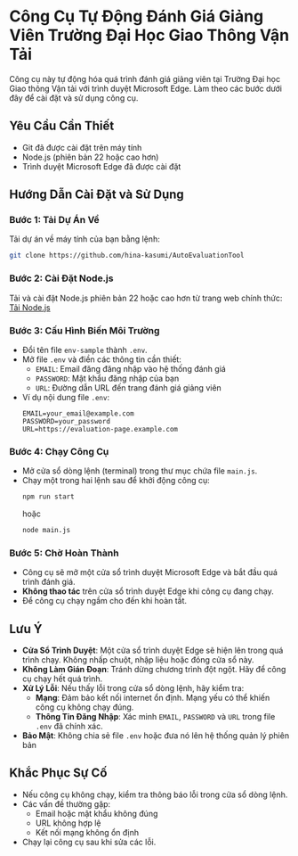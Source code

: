 # Công Cụ Tự Động Đánh Giá Giảng Viên Trường Đại Học Giao Thông Vận Tải

Công cụ này tự động hóa quá trình đánh giá giảng viên tại Trường Đại học Giao thông Vận tải với trình duyệt Microsoft Edge. Làm theo các bước dưới đây để cài đặt và sử dụng công cụ.

## Yêu Cầu Cần Thiết

- Git đã được cài đặt trên máy tính
- Node.js (phiên bản 22 hoặc cao hơn)
- Trình duyệt Microsoft Edge đã được cài đặt

## Hướng Dẫn Cài Đặt và Sử Dụng

### Bước 1: Tải Dự Án Về

Tải dự án về máy tính của bạn bằng lệnh:

```bash
git clone https://github.com/hina-kasumi/AutoEvaluationTool
```

### Bước 2: Cài Đặt Node.js

Tải và cài đặt Node.js phiên bản 22 hoặc cao hơn từ trang web chính thức:  
[Tải Node.js](https://nodejs.org/en/download/)

### Bước 3: Cấu Hình Biến Môi Trường

- Đổi tên file `env-sample` thành `.env`.
- Mở file `.env` và điền các thông tin cần thiết:
  - `EMAIL`: Email đăng đăng nhập vào hệ thống đánh giá
  - `PASSWORD`: Mật khẩu đăng nhập của bạn
  - `URL`: Đường dẫn URL đến trang đánh giá giảng viên
- Ví dụ nội dung file `.env`:
  ```
  EMAIL=your_email@example.com
  PASSWORD=your_password
  URL=https://evaluation-page.example.com
  ```

### Bước 4: Chạy Công Cụ

- Mở cửa sổ dòng lệnh (terminal) trong thư mục chứa file `main.js`.
- Chạy một trong hai lệnh sau để khởi động công cụ:
  ```bash
  npm run start
  ```
  hoặc
  ```bash
  node main.js
  ```

### Bước 5: Chờ Hoàn Thành

- Công cụ sẽ mở một cửa sổ trình duyệt Microsoft Edge và bắt đầu quá trình đánh giá.
- **Không thao tác** trên cửa sổ trình duyệt Edge khi công cụ đang chạy.
- Để công cụ chạy ngầm cho đến khi hoàn tất.

## Lưu Ý

- **Cửa Sổ Trình Duyệt**: Một cửa sổ trình duyệt Edge sẽ hiện lên trong quá trình chạy. Không nhấp chuột, nhập liệu hoặc đóng cửa sổ này.
- **Không Làm Gián Đoạn**: Tránh dừng chương trình đột ngột. Hãy để công cụ chạy hết quá trình.
- **Xử Lý Lỗi**: Nếu thấy lỗi trong cửa sổ dòng lệnh, hãy kiểm tra:
  - **Mạng**: Đảm bảo kết nối internet ổn định. Mạng yếu có thể khiến công cụ không chạy đúng.
  - **Thông Tin Đăng Nhập**: Xác minh `EMAIL`, `PASSWORD` và `URL` trong file `.env` đã chính xác.
- **Bảo Mật**: Không chia sẻ file `.env` hoặc đưa nó lên hệ thống quản lý phiên bản

## Khắc Phục Sự Cố

- Nếu công cụ không chạy, kiểm tra thông báo lỗi trong cửa sổ dòng lệnh.
- Các vấn đề thường gặp:
  - Email hoặc mật khẩu không đúng
  - URL không hợp lệ
  - Kết nối mạng không ổn định
- Chạy lại công cụ sau khi sửa các lỗi.
